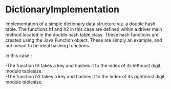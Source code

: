 # DictionaryImplementation

Implementation of a simple dictionary data structure viz. a double hash table. The functions h1 and h2 in this case are defined within
a driver main method located in the double hash table class. These hash functions are created using the Java Function object. These are 
simply an example, and not meant to be ideal hashing functions. 

In this case : 

-The function h1 takes a key and hashes it to the index of its leftmost digit, modulo tablesize.</br>
-The function h2 takes a key and hashes it to the index of its rightmost digit, modulo tablesize.
